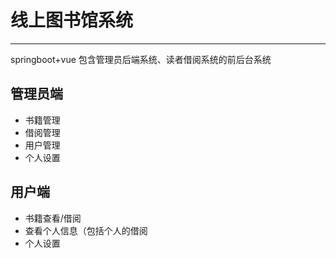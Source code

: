 # 线上图书馆系统

---

springboot+vue 包含管理员后端系统、读者借阅系统的前后台系统


## 管理员端
- 书籍管理
- 借阅管理
- 用户管理
- 个人设置

## 用户端
- 书籍查看/借阅
- 查看个人信息（包括个人的借阅
- 个人设置


